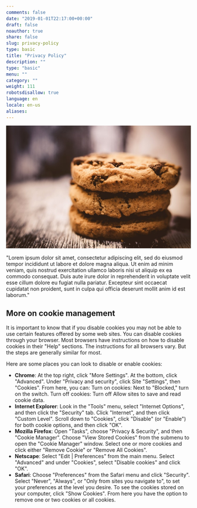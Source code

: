 ```yaml
---
comments: false
date: "2019-01-01T22:17:00+00:00"
draft: false
noauthor: true
share: false
slug: privacy-policy
type: basic
title: "Privacy Policy"
description: ""
type: "basic"
menu: ""
category: ""
weight: 111
robotsdisallow: true
language: en
locale: en-us
aliases:
---
```


![Cookies](cookies.jpg)

"Lorem ipsum dolor sit amet, consectetur adipiscing elit, sed do eiusmod tempor incididunt ut labore et dolore magna aliqua. Ut enim ad minim veniam, quis nostrud exercitation ullamco laboris nisi ut aliquip ex ea commodo consequat. Duis aute irure dolor in reprehenderit in voluptate velit esse cillum dolore eu fugiat nulla pariatur. Excepteur sint occaecat cupidatat non proident, sunt in culpa qui officia deserunt mollit anim id est laborum."

## More on cookie management
It is important to know that if you disable cookies you may not be able to use certain features offered by some web sites. You can disable cookies through your browser. Most browsers have instructions on how to disable cookies in their "Help" sections. The instructions for all browsers vary. But the steps are generally similar for most. 

Here are some places you can look to disable or enable cookies:

* **Chrome**: At the top right, click "More Settings". At the bottom, click "Advanced". Under "Privacy and security", click Site "Settings", then "Cookies". From here, you can: Turn on cookies: Next to "Blocked," turn on the switch. Turn off cookies: Turn off Allow sites to save and read cookie data.
* **Internet Explorer**: Look in the "Tools" menu, select "Internet Options", and then click the "Security" tab. Click "Internet", and then click "Custom Level". Scroll down to "Cookies", click "Disable" (or "Enable") for both cookie options, and then click "OK".
* **Mozilla Firefox**: Open "Tasks", choose "Privacy & Security", and then "Cookie Manager". Choose "View Stored Cookies" from the submenu to open the "Cookie Manager" window. Select one or more cookies and click either "Remove Cookie" or "Remove All Cookies".
* **Netscape**: Select "Edit | Preferences" from the main menu. Select "Advanced" and under "Cookies", select "Disable cookies" and click "OK".
* **Safari**: Choose "Preferences" from the Safari menu and click "Security". Select "Never", "Always", or "Only from sites you navigate to", to set your preferences at the level you desire. To see the cookies stored on your computer, click "Show Cookies". From here you have the option to remove one or two cookies or all cookies.